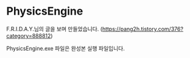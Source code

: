 # PhysicsEngine

F.R.I.D.A.Y.님의 글을 보며 만들었습니다. (https://pang2h.tistory.com/376?category=888812)

PhysicsEngine.exe 파일은 완성본 실행 파일입니다.
